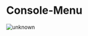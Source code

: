 # Console-Menu
![unknown](https://user-images.githubusercontent.com/105135706/172032223-deb5c2c7-2fa4-4d2b-9aac-25f81be91367.png)
